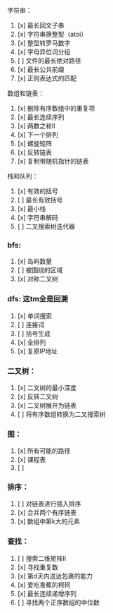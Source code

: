 字符串：
1. [x] 最长回文子串
2. [x] 字符串换整型（atoi）
3. [x] 整型转罗马数字
4. [x] 字母异位词分组
5. [ ] 文件的最长绝对路径
6. [x] 最长公共前缀
7. [x] 正则表达式的匹配

数组和链表：
1. [x] 删除有序数组中的重复项
2. [x] 最长连续序列
3. [x] 两数之和II
4. [x] 下一个排列
5. [x] 螺旋矩阵
6. [x] 反转链表
7. [x] 复制带随机指针的链表

栈和队列：
1. [x] 有效的括号
2. [ ] 最长有效括号
3. [x] 最小栈
4. [x] 字符串解码
5. [ ] 二叉搜索树迭代器

### bfs:
1. [x] 岛屿数量
2. [ ] 被围绕的区域
3. [x] 对称二叉树

### dfs: 这tm全是回溯
1. [x] 单词搜索
2. [ ] 连接词
3. [ ] 括号生成
4. [x] 全排列
5. [x] 复原IP地址

### 二叉树：
1. [x] 二叉树的最小深度
2. [x] 反转二叉树
3. [x] 二叉树展开为链表
4. [ ] 将有序数组转换为二叉搜索树

### 图：
1. [x] 所有可能的路径
2. [x] 课程表
3. [ ] 


### 排序：
1. [ ] 对链表进行插入排序
2. [x] 合并两个有序链表
3. [x] 数组中第k大的元素

### 查找：
1. [ ] 搜索二维矩阵II
2. [x] 寻找重复数
3. [x] 第d天内送达包裹的能力
4. [x] 爱吃香蕉的柯珂
5. [x] 最长连续递增序列
6. [ ] 寻找两个正序数组的中位数